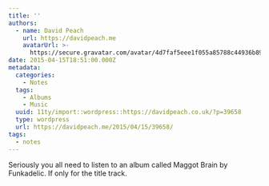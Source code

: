 ```yaml
---
title: ''
authors:
  - name: David Peach
    url: https://davidpeach.me
    avatarUrl: >-
      https://secure.gravatar.com/avatar/4d7faf5eee1f055a85788c44936b8995eaab6dfb004e7854ec747ccb272e91ee?s=96&d=mm&r=g
date: 2015-04-15T18:51:00.000Z
metadata:
  categories:
    - Notes
  tags:
    - Albums
    - Music
  uuid: 11ty/import::wordpress::https://davidpeach.co.uk/?p=39658
  type: wordpress
  url: https://davidpeach.me/2015/04/15/39658/
tags:
  - notes
---
```

Seriously you all need to listen to an album called Maggot Brain by Funkadelic. If only for the title track.